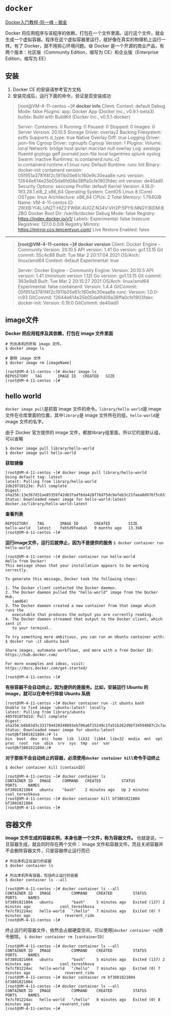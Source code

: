 # `docker`

[Docker入门教程-阮一峰 - 掘金](https://juejin.cn/post/6844903561432662023)

Docker 将应用程序与该程序的依赖，打包在一个文件里面。运行这个文件，就会  生成一个虚拟容器。程序在这个虚拟容器里运行，就好像在真实的物理机上运行一样。有了 Docker，就不用担心环境问题。😄
Docker 是一个开源的商业产品，有两个版本：社区版（Community Edition，缩写为 CE）和企业版（Enterprise Edition，缩写为 EE）

## 安装

1. Docker CE 的安装请参考官方文档
2. 安装完成后，运行下面的命令，验证是否安装成功

> [root@VM-4-11-centos ~]# **docker info**
> Client:
> Context:    default
> Debug Mode: false
> Plugins:
> app: Docker App (Docker Inc., v0.9.1-beta3)
> buildx: Build with BuildKit (Docker Inc., v0.5.1-docker)
> 
> Server:
> Containers: 0
> Running: 0
> Paused: 0
> Stopped: 0
> Images: 0
> Server Version: 20.10.5
> Storage Driver: overlay2
> Backing Filesystem: extfs
> Supports d_type: true
> Native Overlay Diff: true
> Logging Driver: json-file
> Cgroup Driver: cgroupfs
> Cgroup Version: 1
> Plugins:
> Volume: local
> Network: bridge host ipvlan macvlan null overlay
> Log: awslogs fluentd gcplogs gelf journald json-file local logentries splunk syslog
> Swarm: inactive
> Runtimes: io.containerd.runc.v2 io.containerd.runtime.v1.linux runc
> Default Runtime: runc
> Init Binary: docker-init
> containerd version: 05f951a3781f4f2c1911b05e61c160e9c30eaa8e
> runc version: 12644e614e25b05da6fd08a38ffa0cfe1903fdec
> init version: de40ad0
> Security Options:
> seccomp
> Profile: default
> Kernel Version: 4.18.0-193.28.1.el8_2.x86_64
> Operating System: CentOS Linux 8 (Core)
> OSType: linux
> Architecture: x86_64
> CPUs: 2
> Total Memory: 1.784GiB
> Name: VM-4-11-centos
> ID: 2WXB:YI4L:UN2T:HIZ2:FW6K:4UOZ:N34V:VH2P:5PY6:NNGY:BIDM:BZBG
> Docker Root Dir: /var/lib/docker
> Debug Mode: false
> Registry: https://index.docker.io/v1/
> Labels:
> Experimental: false
> Insecure Registries:
> 127.0.0.0/8
> Registry Mirrors:
> https://mirror.ccs.tencentyun.com/
> Live Restore Enabled: false

---

> **[root@VM-4-11-centos ~]# docker version**
> Client: Docker Engine - Community
> Version:           20.10.5
> API version:       1.41
> Go version:        go1.13.15
> Git commit:        55c4c88
> Built:             Tue Mar  2 20:17:04 2021
> OS/Arch:           linux/amd64
> Context:           default
> Experimental:      true
> 
> Server: Docker Engine - Community
> Engine:
> Version:          20.10.5
> API version:      1.41 (minimum version 1.12)
> Go version:       go1.13.15
> Git commit:       363e9a8
> Built:            Tue Mar  2 20:15:27 2021
> OS/Arch:          linux/amd64
> Experimental:     false
> containerd:
> Version:          1.4.4
> GitCommit:        05f951a3781f4f2c1911b05e61c160e9c30eaa8e
> runc:
> Version:          1.0.0-rc93
> GitCommit:        12644e614e25b05da6fd08a38ffa0cfe1903fdec
> docker-init:
> Version:          0.19.0
> GitCommit:        de40ad0

## image文件

**Docker 把应用程序及其依赖，打包在 image 文件里面**

```
# 列出本机的所有 image 文件。
$ docker image ls

# 删除 image 文件
$ docker image rm [imageName]
```

```
[root@VM-4-11-centos ~]# docker image ls
REPOSITORY   TAG       IMAGE ID   CREATED   SIZE
[root@VM-4-11-centos ~]#
```

## hello world

`docker image pull`是抓取 image 文件的命令。`library/hello-world`是 image 文件在仓库里面的位置，其中`library`是 image 文件所在的组，`hello-world`是 image 文件的名字。

由于 Docker 官方提供的 image 文件，都放library组里面，所以它的是默认组，可以省略

```
$ docker image pull library/hello-world
$ docker image pull hello-world
```

**获取镜像**

```
[root@VM-4-11-centos ~]# docker image pull library/hello-world
Using default tag: latest
latest: Pulling from library/hello-world
2db29710123e: Pull complete
Digest: sha256:13e367d31ae85359f42d637adf6da428f76d75dc9afeb3c21faea0d976f5c651
Status: Downloaded newer image for hello-world:latest
docker.io/library/hello-world:latest
```

**查看列表**

```[root@VM-4-11-centos ~]# docker image ls
REPOSITORY    TAG       IMAGE ID       CREATED        SIZE
hello-world   latest    feb5d9fea6a5   9 months ago   13.3kB
[root@VM-4-11-centos ~]#
```

**运行image文件，运行后就停止，因为不是提供的服务**
`$ docker container run hello-world`

```
[root@VM-4-11-centos ~]# docker container run hello-world
Hello from Docker!
This message shows that your installation appears to be working correctly.

To generate this message, Docker took the following steps:

1. The Docker client contacted the Docker daemon.
2. The Docker daemon pulled the "hello-world" image from the Docker Hub.
   (amd64)
3. The Docker daemon created a new container from that image which runs the
   executable that produces the output you are currently reading.
4. The Docker daemon streamed that output to the Docker client, which sent it
   to your terminal.

To try something more ambitious, you can run an Ubuntu container with:
$ docker run -it ubuntu bash

Share images, automate workflows, and more with a free Docker ID:
https://hub.docker.com/

For more examples and ideas, visit:
https://docs.docker.com/get-started/

[root@VM-4-11-centos ~]#
```

**有些容器不会自动终止，因为提供的是服务。比如，安装运行 Ubuntu 的 image，就可以在命令行体验 Ubuntu 系统**

```
[root@VM-4-11-centos ~]# docker container run -it ubuntu bash
Unable to find image 'ubuntu:latest' locally
latest: Pulling from library/ubuntu
405f018f9d1d: Pull complete
Digest: sha256:b6b83d3c331794420340093eb706a6f152d9c1fa51b262d9bf34594887c2c7ac
Status: Downloaded newer image for ubuntu:latest
root@bf3801821804:/# ls
bin  boot  dev  etc  home  lib  lib32  lib64  libx32  media  mnt  opt  proc  root  run  sbin  srv  sys  tmp  usr  var
root@bf3801821804:/#
```

**对于那些不会自动终止的容器，必须使用`docker container kill`命令手动终止**

`$ docker container kill [containID]`

```
[root@VM-4-11-centos ~]# docker container ls
CONTAINER ID   IMAGE     COMMAND   CREATED         STATUS         PORTS     NAMES
bf3801821804   ubuntu    "bash"    2 minutes ago   Up 2 minutes             cool_tereshkova
[root@VM-4-11-centos ~]# docker container kill bf3801821804
bf3801821804
[root@VM-4-11-centos ~]#
```

## 容器文件

**image 文件生成的容器实例，本身也是一个文件，称为容器文件。** 也就是说，一旦容器生成，就会同时存在两个文件： image 文件和容器文件。而且关闭容器并不会删除容器文件，只是容器停止运行而已

```
# 列出本机正在运行的容器
$ docker container ls

# 列出本机所有容器，包括终止运行的容器
$ docker container ls --all
```

```
[root@VM-4-11-centos ~]# docker container ls --all
CONTAINER ID   IMAGE         COMMAND    CREATED         STATUS                       PORTS     NAMES
bf3801821804   ubuntu        "bash"     5 minutes ago   Exited (137) 2 minutes ago             cool_tereshkova
fe7cf01224ac   hello-world   "/hello"   7 minutes ago   Exited (0) 7 minutes ago               reverent_ride
[root@VM-4-11-centos ~]#
```

终止运行的容器文件，依然会占据硬盘空间，可以使用[`docker container rm`]命令删除。
`$ docker container rm [containerID]`

```
[root@VM-4-11-centos ~]# docker container ls --all
CONTAINER ID   IMAGE         COMMAND    CREATED         STATUS                       PORTS     NAMES
bf3801821804   ubuntu        "bash"     5 minutes ago   Exited (137) 2 minutes ago             cool_tereshkova
fe7cf01224ac   hello-world   "/hello"   7 minutes ago   Exited (0) 7 minutes ago               reverent_ride
[root@VM-4-11-centos ~]# docker container rm bf3801821804
bf3801821804
[root@VM-4-11-centos ~]# docker container ls --all
CONTAINER ID   IMAGE         COMMAND    CREATED         STATUS                     PORTS     NAMES
fe7cf01224ac   hello-world   "/hello"   8 minutes ago   Exited (0) 8 minutes ago             reverent_ride
[root@VM-4-11-centos ~]#
```
